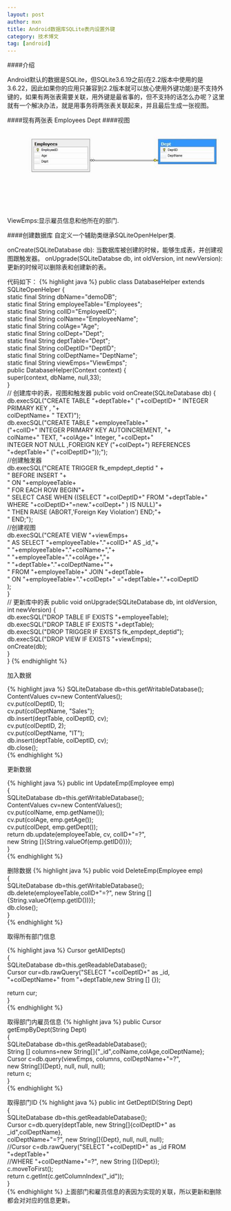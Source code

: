 ```yaml
---
layout: post
author: mxn
title: Android数据库SQLite表内设置外键
category: 技术博文
tag: [android]
---
```


####介绍

Android默认的数据是SQLite，但SQLite3.6.19之前(在2.2版本中使用的是3.6.22，因此如果你的应用只兼容到2.2版本就可以放心使用外键功能)是不支持外键的，如果有两张表需要关联，用外键是最省事的，但不支持的话怎么办呢？这里就有一个解决办法，就是用事务将两张表关联起来，并且最后生成一张视图。

####现有两张表
Employees
Dept
####视图
![](https://raw.githubusercontent.com/mxn21/mxn21.github.io/master/public/img/img2.JPG)
ViewEmps:显示雇员信息和他所在的部门.

 <!-- more -->
 
####创建数据库
自定义一个辅助类继承SQLiteOpenHelper类.

onCreate(SQLiteDatabase db): 当数据库被创建的时候，能够生成表，并创建视图跟触发器。
onUpgrade(SQLiteDatabse db, int oldVersion, int newVersion): 更新的时候可以删除表和创建新的表。

代码如下：
{% highlight java %}
public class DatabaseHelper extends SQLiteOpenHelper {  
    static final String dbName="demoDB";  
    static final String employeeTable="Employees";  
    static final String colID="EmployeeID";  
    static final String colName="EmployeeName";  
    static final String colAge="Age";  
    static final String colDept="Dept";  
    static final String deptTable="Dept";  
    static final String colDeptID="DeptID";  
    static final String colDeptName="DeptName";  
    static final String viewEmps="ViewEmps";  
    public DatabaseHelper(Context context) {  
      super(context, dbName, null,33);   
    }  
    // 创建库中的表，视图和触发器
    public void onCreate(SQLiteDatabase db) {  
      db.execSQL("CREATE TABLE "+deptTable+" ("+colDeptID+ " INTEGER PRIMARY KEY , "+  
        colDeptName+ " TEXT)");  
      db.execSQL("CREATE TABLE "+employeeTable+"   
        ("+colID+" INTEGER PRIMARY KEY AUTOINCREMENT, "+  
            colName+" TEXT, "+colAge+" Integer, "+colDept+"   
        INTEGER NOT NULL ,FOREIGN KEY ("+colDept+") REFERENCES   
        "+deptTable+" ("+colDeptID+"));");  
      //创建触发器  
      db.execSQL("CREATE TRIGGER fk_empdept_deptid " +  
        " BEFORE INSERT "+  
        " ON "+employeeTable+  
        " FOR EACH ROW BEGIN"+  
        " SELECT CASE WHEN ((SELECT "+colDeptID+" FROM "+deptTable+"   
        WHERE "+colDeptID+"=new."+colDept+" ) IS NULL)"+  
        " THEN RAISE (ABORT,'Foreign Key Violation') END;"+  
        "  END;");  
     //创建视图  
      db.execSQL("CREATE VIEW "+viewEmps+  
        " AS SELECT "+employeeTable+"."+colID+" AS _id,"+  
        " "+employeeTable+"."+colName+","+  
        " "+employeeTable+"."+colAge+","+  
        " "+deptTable+"."+colDeptName+""+  
        " FROM "+employeeTable+" JOIN "+deptTable+  
        " ON "+employeeTable+"."+colDept+" ="+deptTable+"."+colDeptID  
        );  
     }  
    // 更新库中的表
    public void onUpgrade(SQLiteDatabase db, int oldVersion, int newVersion) {  
          db.execSQL("DROP TABLE IF EXISTS "+employeeTable);  
          db.execSQL("DROP TABLE IF EXISTS "+deptTable);  
          db.execSQL("DROP TRIGGER IF EXISTS fk_empdept_deptid");  
          db.execSQL("DROP VIEW IF EXISTS "+viewEmps);  
          onCreate(db);  
     }  
}
{% endhighlight  %}

加入数据

{% highlight java %}
SQLiteDatabase db=this.getWritableDatabase();  
 ContentValues cv=new ContentValues();  
   cv.put(colDeptID, 1);  
   cv.put(colDeptName, "Sales");  
   db.insert(deptTable, colDeptID, cv);  
   cv.put(colDeptID, 2);  
   cv.put(colDeptName, "IT");  
   db.insert(deptTable, colDeptID, cv);  
                     db.close();  
{% endhighlight  %}

更新数据

{% highlight java %}
public int UpdateEmp(Employee emp)  
  {  
   SQLiteDatabase db=this.getWritableDatabase();  
   ContentValues cv=new ContentValues();  
   cv.put(colName, emp.getName());  
   cv.put(colAge, emp.getAge());  
   cv.put(colDept, emp.getDept());  
   return db.update(employeeTable, cv, colID+"=?",   
    new String []{String.valueOf(emp.getID())});     
  }  
{% endhighlight  %}


删除数据
{% highlight java %}
public void DeleteEmp(Employee emp)  
  {  
   SQLiteDatabase db=this.getWritableDatabase();  
   db.delete(employeeTable,colID+"=?", new String [] {String.valueOf(emp.getID())});  
   db.close();  
  }  
{% endhighlight  %}

取得所有部门信息

{% highlight java %}
Cursor getAllDepts()  
  {  
   SQLiteDatabase db=this.getReadableDatabase();  
   Cursor cur=db.rawQuery("SELECT "+colDeptID+" as _id,   
    "+colDeptName+" from "+deptTable,new String [] {});  
 
   return cur;  
  }  
{% endhighlight  %}

取得部门内雇员信息
{% highlight java %}
public Cursor getEmpByDept(String Dept)  
  {  
   SQLiteDatabase db=this.getReadableDatabase();  
   String [] columns=new String[]{"_id",colName,colAge,colDeptName};  
   Cursor c=db.query(viewEmps, columns, colDeptName+"=?",   
    new String[]{Dept}, null, null, null);  
   return c;  
  }  
{% endhighlight  %}

取得部门ID
{% highlight java %}
public int GetDeptID(String Dept)  
  {  
   SQLiteDatabase db=this.getReadableDatabase();  
   Cursor c=db.query(deptTable, new String[]{colDeptID+" as _id",colDeptName},  
    colDeptName+"=?", new String[]{Dept}, null, null, null);  
   //Cursor c=db.rawQuery("SELECT "+colDeptID+" as _id FROM "+deptTable+"   
   //WHERE "+colDeptName+"=?", new String []{Dept});  
   c.moveToFirst();  
   return c.getInt(c.getColumnIndex("_id"));    
  }  
  {% endhighlight  %}
 上面部门和雇员信息的表因为实现的关联，所以更新和删除都会对对应的信息更新。
